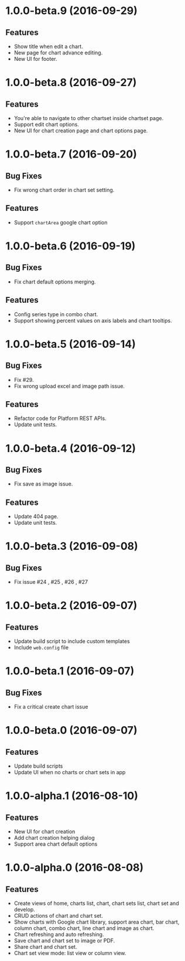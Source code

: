 <a name="1.0.0-beta.9"></a>
# 1.0.0-beta.9 (2016-09-29)

## Features

* Show title when edit a chart.
* New page for chart advance editing.
* New UI for footer.


<a name="1.0.0-beta.8"></a>
# 1.0.0-beta.8 (2016-09-27)

## Features

* You're able to navigate to other chartset inside chartset page.
* Support edit chart options.
* New UI for chart creation page and chart options page.


<a name="1.0.0-beta.7"></a>
# 1.0.0-beta.7 (2016-09-20)

## Bug Fixes

* Fix wrong chart order in chart set setting.

## Features

* Support `chartArea` google chart option


<a name="1.0.0-beta.6"></a>
# 1.0.0-beta.6 (2016-09-19)

## Bug Fixes

* Fix chart default options merging.

## Features

* Config series type in combo chart.
* Support showing percent values on axis labels and chart tooltips.


<a name="1.0.0-beta.5"></a>
# 1.0.0-beta.5 (2016-09-14)

## Bug Fixes

* Fix #29.
* Fix wrong upload excel and image path issue.

## Features

* Refactor code for Platform REST APIs.
* Update unit tests.


<a name="1.0.0-beta.4"></a>
# 1.0.0-beta.4 (2016-09-12)

## Bug Fixes

* Fix save as image issue.

## Features

* Update 404 page.
* Update unit tests.


<a name="1.0.0-beta.3"></a>
# 1.0.0-beta.3 (2016-09-08)

## Bug Fixes

* Fix issue #24 , #25 , #26 , #27


<a name="1.0.0-beta.2"></a>
# 1.0.0-beta.2 (2016-09-07)

## Features

* Update build script to include custom templates
* Include `web.config` file


<a name="1.0.0-beta.1"></a>
# 1.0.0-beta.1 (2016-09-07)

## Bug Fixes

* Fix a critical create chart issue


<a name="1.0.0-beta.0"></a>
# 1.0.0-beta.0 (2016-09-07)

## Features

* Update build scripts
* Update UI when no charts or chart sets in app


<a name="1.0.0-alpha.1"></a>
# 1.0.0-alpha.1 (2016-08-10)


## Features

* New UI for chart creation
* Add chart creation helping dialog
* Support area chart default options


<a name="1.0.0-alpha.0"></a>
# 1.0.0-alpha.0 (2016-08-08)


## Features

* Create views of home, charts list, chart, chart sets list, chart set and develop.
* CRUD actions of chart and chart set.
* Show charts with Google chart library, support area chart, bar chart, column chart, combo chart, line chart and image as chart.
* Chart refreshing and auto refreshing.
* Save chart and chart set to image or PDF.
* Share chart and chart set.
* Chart set view mode: list view or column view.
